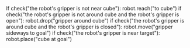 

If check("the robot's gripper is not near cube"):
    robot.reach("to cube")
if check("the robot's gripper is not around cube and the robot's gripper is open"):
    robot.drop("gripper around cube")
if check("the robot's gripper is around cube and the robot's gripper is closed"):
    robot.move("gripper sideways to goal")
if check("the robot's gripper is near target"):
    robot.place("cube at goal")